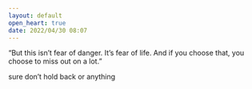 ```yaml
---
layout: default
open_heart: true
date: 2022/04/30 08:07
---
```


“But this isn’t fear of danger. It’s fear of life. And if you choose that, you choose to miss out on a lot.”

sure don’t hold back or anything
